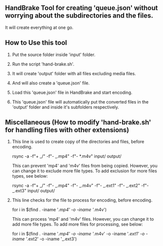 ## HandBrake Tool for creating 'queue.json' without worrying about the subdirectories and the files.

It will create everything at one go.

## How to Use this tool

1. Put the source folder inside 'input' folder.

2. Run the script 'hand-brake.sh'.

3. It will create 'output' folder with all files excluding media files.

4. And will also create a 'queue.json' file.

5. Load this 'queue.json' file in HandBrake and start encoding.

6. This 'queue.json' file will automatically put the converted files in the 'output' folder and inside it's subfolders respectively.

## Miscellaneous (How to modify 'hand-brake.sh' for handling files with other extensions)

1. This line is used to create copy of the directories and files, before encoding.

   rsync -a -f"+ _/" -f"- _.mp4" -f"- \*.m4v" input/ output/

   This can prevent 'mp4' and 'm4v' files from being copied. However, you can change it to exclude more file types. To add exclusion for more files types, see below:

   rsync -a -f"+ _/" -f"- _.mp4" -f"- _.m4v" -f"- _.ext1" -f"- _.ext2" -f"- _.ext3" input/ output/

2. This line checks for the file to process for encoding, before encoding.

   for i in $(find . -iname '_.mp4' -o -iname '_.m4v')

   This can process 'mp4' and 'm4v' files. However, you can change it to add more file types. To add more files for processing, see below:

   for i in $(find . -iname '_.mp4' -o -iname '_.m4v' -o -iname '_.ext1' -o -iname '_.ext2' -o -iname '\_.ext3')
